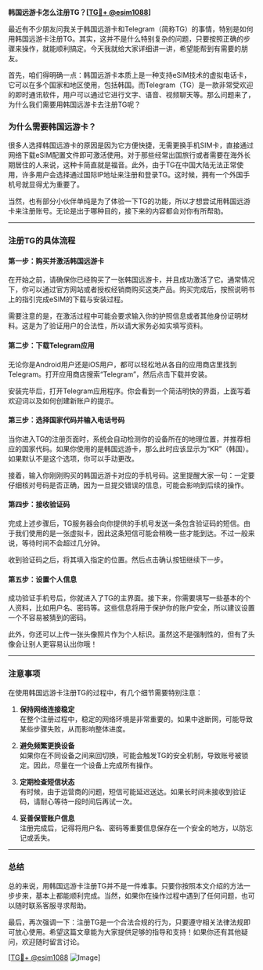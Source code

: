 **韩国远游卡怎么注册TG？[[TG💪+ @esim1088](https://t.me/s/esim1088)]**

最近有不少朋友问我关于韩国远游卡和Telegram（简称TG）的事情，特别是如何用韩国远游卡注册TG。其实，这并不是什么特别复杂的问题，只要按照正确的步骤来操作，就能顺利搞定。今天我就给大家详细讲一讲，希望能帮到有需要的朋友。

首先，咱们得明确一点：韩国远游卡本质上是一种支持eSIM技术的虚拟电话卡，它可以在多个国家和地区使用，包括韩国。而Telegram（TG）是一款非常受欢迎的即时通讯软件，用户可以通过它进行文字、语音、视频聊天等。那么问题来了，为什么我们需要用韩国远游卡去注册TG呢？

### 为什么需要韩国远游卡？

很多人选择韩国远游卡的原因是因为它方便快捷，无需更换手机SIM卡，直接通过网络下载eSIM配置文件即可激活使用。对于那些经常出国旅行或者需要在海外长期居住的人来说，这种卡简直就是福音。此外，由于TG在中国大陆无法正常使用，许多用户会选择通过国际IP地址来注册和登录TG。这时候，拥有一个外国手机号就显得尤为重要了。

当然，也有部分小伙伴单纯是为了体验一下TG的功能，所以才想尝试用韩国远游卡来注册账号。无论是出于哪种目的，接下来的内容都会对你有所帮助。

---

### 注册TG的具体流程

#### 第一步：购买并激活韩国远游卡

在开始之前，请确保你已经购买了一张韩国远游卡，并且成功激活了它。通常情况下，你可以通过官方网站或者授权经销商购买这类产品。购买完成后，按照说明书上的指引完成eSIM的下载与安装过程。

需要注意的是，在激活过程中可能会要求输入你的护照信息或者其他身份证明材料。这是为了验证用户的合法性，所以请大家务必如实填写资料。

#### 第二步：下载Telegram应用

无论你是Android用户还是iOS用户，都可以轻松地从各自的应用商店里找到Telegram。打开应用商店搜索“Telegram”，然后点击下载并安装。

安装完毕后，打开Telegram应用程序。你会看到一个简洁明快的界面，上面写着欢迎词以及如何创建新账户的提示。

#### 第三步：选择国家代码并输入电话号码

当你进入TG的注册页面时，系统会自动检测你的设备所在的地理位置，并推荐相应的国家代码。如果你使用的是韩国远游卡，那么此时应该显示为“KR”（韩国）。如果默认不是这个选项，你可以手动更改。

接着，输入你刚刚购买的韩国远游卡对应的手机号码。这里提醒大家一句：一定要仔细核对号码是否正确，因为一旦提交错误的信息，可能会影响到后续的操作。

#### 第四步：接收验证码

完成上述步骤后，TG服务器会向你提供的手机号发送一条包含验证码的短信。由于我们使用的是一张虚拟卡，因此这条短信可能会稍晚一些才能到达。不过一般来说，等待时间不会超过几分钟。

收到验证码之后，将其填入指定的位置。然后点击确认按钮继续下一步。

#### 第五步：设置个人信息

成功验证手机号后，你就进入了TG的主界面。接下来，你需要填写一些基本的个人资料，比如用户名、密码等。这些信息将用于保护你的账户安全，所以建议设置一个不容易被猜到的密码。

此外，你还可以上传一张头像照片作为个人标识。虽然这不是强制性的，但有了头像会让别人更容易认出你哦！

---

### 注意事项

在使用韩国远游卡注册TG的过程中，有几个细节需要特别注意：

1. **保持网络连接稳定**  
   在整个注册过程中，稳定的网络环境是非常重要的。如果中途断网，可能导致某些步骤失败，从而影响整体进度。

2. **避免频繁更换设备**  
   如果你在不同设备之间来回切换，可能会触发TG的安全机制，导致账号被锁定。因此，尽量在一个设备上完成所有操作。

3. **定期检查短信状态**  
   有时候，由于运营商的问题，短信可能延迟送达。如果长时间未接收到验证码，请耐心等待一段时间后再试一次。

4. **妥善保管账户信息**  
   注册完成后，记得将用户名、密码等重要信息保存在一个安全的地方，以防忘记或丢失。

---

### 总结

总的来说，用韩国远游卡注册TG并不是一件难事。只要你按照本文介绍的方法一步步来，基本上都能顺利完成。当然，如果你在操作过程中遇到了任何问题，也可以随时联系客服寻求帮助。

最后，再次强调一下：注册TG是一个合法合规的行为，只要遵守相关法律法规即可放心使用。希望这篇文章能为大家提供足够的指导和支持！如果你还有其他疑问，欢迎随时留言讨论。

[[TG💪+ @esim1088](https://t.me/s/esim1088) ![Image](https://i.postimg.cc/4NQfJmqS/Snipaste-2025-05-13-00-14-12.png)]
